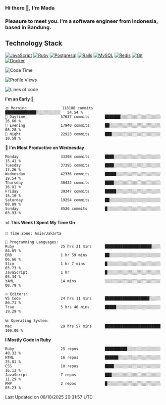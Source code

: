 ### Hi there 👋, I'm Mada
### Pleasure to meet you. I'm a software engineer from Indonesia, based in Bandung.

## Technology Stack

[![JavaScript](https://img.shields.io/badge/-JavaScript-%23F7DF1C?style=flat-square&logo=javascript&logoColor=000000&labelColor=%23F7DF1C&color=%23FFCE5A)](https://www.javascript.com/)
[![Ruby](https://img.shields.io/badge/Ruby-CC342D?style=flat-square&logo=ruby&logoColor=white)](https://www.ruby-lang.org/en/)
[![Postgresql](https://img.shields.io/badge/PostgreSQL-316192?style=flat-square&logo=postgresql&logoColor=ffffff)](https://www.postgresql.org/)
[![Rails](https://img.shields.io/badge/Ruby_on_Rails-CC0000?style=flat-square&logo=ruby-on-rails&logoColor=white)](https://rubyonrails.org/)
[![MySQL](https://img.shields.io/badge/-MySQL-4479A1?style=flat-square&logo=MySQL&logoColor=ffffff)](https://www.mysql.com/)
[![Redis](https://img.shields.io/badge/-Redis-DC382D?style=flat-square&logo=Redis&logoColor=ffffff)](https://redis.io/)
[![Git](https://img.shields.io/badge/-Git-%23F05032?style=flat-square&logo=git&logoColor=%23ffffff)](https://git-scm.com/)
[![Docker](https://img.shields.io/badge/-Docker-2496ED?style=flat-square&logo=docker&logoColor=ffffff)](https://www.docker.com/)
<!--
**madaarya/madaarya** is a ✨ _special_ ✨ repository because its `README.md` (this file) appears on your GitHub profile.

Here are some ideas to get you started:

- 🔭 I’m currently working on ...
- 🌱 I’m currently learning ...
- 👯 I’m looking to collaborate on ...
- 🤔 I’m looking for help with ...
- 💬 Ask me about ...
- 📫 How to reach me: ...
- 😄 Pronouns: ...
- ⚡ Fun fact: ...
-->
<!--START_SECTION:waka-->
![Code Time](http://img.shields.io/badge/Code%20Time-7%2C790%20hrs%2028%20mins-blue)

![Profile Views](http://img.shields.io/badge/Profile%20Views-0-blue)

![Lines of code](https://img.shields.io/badge/From%20Hello%20World%20I%27ve%20Written-55.2%20million%20lines%20of%20code-blue)

**I'm an Early 🐤** 

```text
🌞 Morning                118188 commits      ██████████████░░░░░░░░░░░   54.54 % 
🌆 Daytime                57637 commits       ███████░░░░░░░░░░░░░░░░░░   26.60 % 
🌃 Evening                17940 commits       ██░░░░░░░░░░░░░░░░░░░░░░░   08.28 % 
🌙 Night                  22923 commits       ███░░░░░░░░░░░░░░░░░░░░░░   10.58 % 
```
📅 **I'm Most Productive on Wednesday** 

```text
Monday                   33398 commits       ████░░░░░░░░░░░░░░░░░░░░░   15.41 % 
Tuesday                  37395 commits       ████░░░░░░░░░░░░░░░░░░░░░   17.26 % 
Wednesday                42336 commits       █████░░░░░░░░░░░░░░░░░░░░   19.54 % 
Thursday                 36432 commits       ████░░░░░░░░░░░░░░░░░░░░░   16.81 % 
Friday                   39347 commits       █████░░░░░░░░░░░░░░░░░░░░   18.16 % 
Saturday                 19254 commits       ██░░░░░░░░░░░░░░░░░░░░░░░   08.89 % 
Sunday                   8526 commits        █░░░░░░░░░░░░░░░░░░░░░░░░   03.93 % 
```


📊 **This Week I Spent My Time On** 

```text
🕑︎ Time Zone: Asia/Jakarta

💬 Programming Languages: 
Ruby                     25 hrs 21 mins      █████████████████████░░░░   84.65 % 
ERB                      1 hr 59 mins        ██░░░░░░░░░░░░░░░░░░░░░░░   06.66 % 
Slim                     1 hr 7 mins         █░░░░░░░░░░░░░░░░░░░░░░░░   03.73 % 
JavaScript               1 hr                █░░░░░░░░░░░░░░░░░░░░░░░░   03.34 % 
YAML                     14 mins             ░░░░░░░░░░░░░░░░░░░░░░░░░   00.79 % 

🔥 Editors: 
VS Code                  24 hrs 11 mins      ████████████████████░░░░░   80.71 % 
Trae                     5 hrs 46 mins       █████░░░░░░░░░░░░░░░░░░░░   19.29 % 

💻 Operating System: 
Mac                      29 hrs 57 mins      █████████████████████████   100.00 % 
```

**I Mostly Code in Ruby** 

```text
Ruby                     25 repos            ██████████░░░░░░░░░░░░░░░   40.32 % 
HTML                     16 repos            ██████░░░░░░░░░░░░░░░░░░░   25.81 % 
CSS                      10 repos            ████░░░░░░░░░░░░░░░░░░░░░   16.13 % 
JavaScript               7 repos             ███░░░░░░░░░░░░░░░░░░░░░░   11.29 % 
PHP                      2 repos             █░░░░░░░░░░░░░░░░░░░░░░░░   03.23 % 
```




 Last Updated on 08/10/2025 20:31:57 UTC
<!--END_SECTION:waka-->
